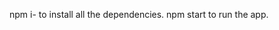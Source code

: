 npm i- to install all the dependencies.                                                                                                                           npm start to run the app.
